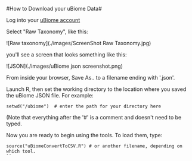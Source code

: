 #How to Download your uBiome Data#


Log into your [uBiome account](http://beta.ubiome.com)

Select "Raw Taxonomy", like this:

![Raw taxonomy](./images/ScreenShot Raw Taxonomy.jpg)

you'll see a screen that looks something like this:

![JSON](./images/uBiome json screenshot.png)

From inside your browser, Save As.. to a filename ending with '.json'.

Launch R, then set the working directory to the location
where you saved the uBiome JSON file. For example:

```
setwd("/ubiome")  # enter the path for your directory here
```
(Note that everything after the '#' is a comment and doesn't need to be typed.

Now you are ready to begin using the tools. To load them, type:
```
source("uBiomeConvertToCSV.R") # or another filename, depending on which tool.
``
